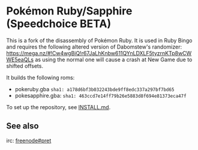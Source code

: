 # Pokémon Ruby/Sapphire (Speedchoice BETA)

This is a fork of the disassembly of Pokémon Ruby. It is used in Ruby Bingo and requires the following altered version of Dabomstew's randomizer: https://mega.nz/#!Cw4wgBiQ!r67JaLhKnbw611QYnLDXLF5tyzrnKTp8wCWWE5eaQLs as using the normal one will cause a crash at New Game due to shifted offsets.

It builds the following roms:

* pokeruby.gba `sha1: a178d6bf3b032243bde9ff8edc337a297bf7bd65`
* pokesapphire.gba: `sha1: 463ccd7e14ff79b26e5883d8f694e81373eca47f`

To set up the repository, see [INSTALL.md](INSTALL.md).

## See also

irc: [freenode#pret][irc]

[irc]: https://kiwiirc.com/client/irc.freenode.net/?#pret
